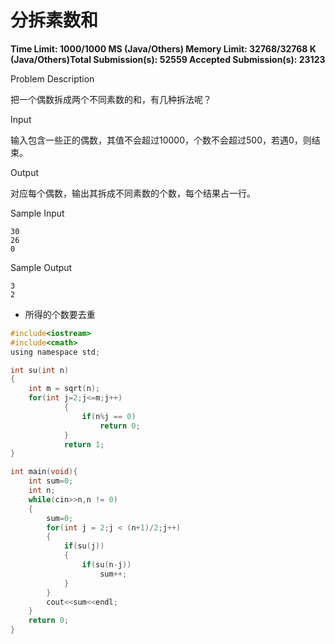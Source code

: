 # 分拆素数和

**Time Limit: 1000/1000 MS (Java/Others)    Memory Limit: 32768/32768 K (Java/Others)Total Submission(s): 52559    Accepted Submission(s): 23123**

Problem Description

把一个偶数拆成两个不同素数的和，有几种拆法呢？

 

Input

输入包含一些正的偶数，其值不会超过10000，个数不会超过500，若遇0，则结束。

 

Output

对应每个偶数，输出其拆成不同素数的个数，每个结果占一行。

 

Sample Input

```
30
26
0
```

 

Sample Output

```
3
2
```

- 所得的个数要去重

```c
#include<iostream>
#include<cmath>
using namespace std;

int su(int n)
{
    int m = sqrt(n);
    for(int j=2;j<=m;j++)
            {
                if(n%j == 0)
                    return 0;
            }
            return 1;
}

int main(void){
	int sum=0;
	int n;
	while(cin>>n,n != 0)
	{
		sum=0;
		for(int j = 2;j < (n+1)/2;j++)
		{
			if(su(j))
			{
				if(su(n-j))
					sum++;
			}
		}
		cout<<sum<<endl;
	}
	return 0;
}
```

